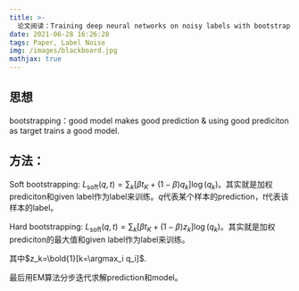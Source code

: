 ```yaml
---
title: >-
  论文阅读：Training deep neural networks on noisy labels with bootstrapping
date: 2021-06-28 16:26:28
tags: Paper, Label Noise
img: /images/blackboard.jpg
mathjax: true
---
```


## 思想
bootstrapping：good model makes good prediction & using good prediciton as target trains a good model.

## 方法：
Soft bootstrapping: $L_{\mathrm{soft}}(q,t)=\sum_k[\beta t_K + (1-\beta)q_k]\log (q_k)$。其实就是加权prediciton和given label作为label来训练。$q$代表某个样本的prediction，$t$代表该样本的label。

Hard bootstrapping: $L_{\mathrm{soft}}(q,t)=\sum_k[\beta t_K + (1-\beta)z_k]\log (q_k)$。其实就是加权prediciton的最大值和given label作为label来训练。

其中$z_k=\bold{1}[k=\argmax_i q_i]$.

最后用EM算法分步迭代求解prediction和model。

